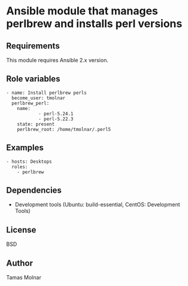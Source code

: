 # Ansible module that manages perlbrew and installs perl versions

## Requirements

This module requires Ansible 2.x version.

## Role variables

```
- name: Install perlbrew perls
  become_user: tmolnar
  perlbrew_perl:
    name:
			- perl-5.24.1
			- perl-5.22.3
    state: present
    perlbrew_root: /home/tmolnar/.perl5
```

## Examples

```
- hosts: Desktops 
  roles:
    - perlbrew
```

## Dependencies

- Development tools (Ubuntu: build-essential, CentOS: Development Tools)

## License

BSD

## Author

Tamas Molnar
